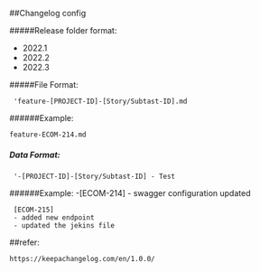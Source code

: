##Changelog config

#####Release folder format:
* 2022.1
* 2022.2
* 2022.3

#####File Format:

     'feature-[PROJECT-ID]-[Story/Subtast-ID].md
######Example:

    feature-ECOM-214.md
 
##### Data Format:

     '-[PROJECT-ID]-[Story/Subtast-ID] - Test
     
######Example:
    -[ECOM-214] - swagger configuration updated
     
     [ECOM-215] 
     - added new endpoint
     - updated the jekins file

##refer:  
  
    https://keepachangelog.com/en/1.0.0/
 
